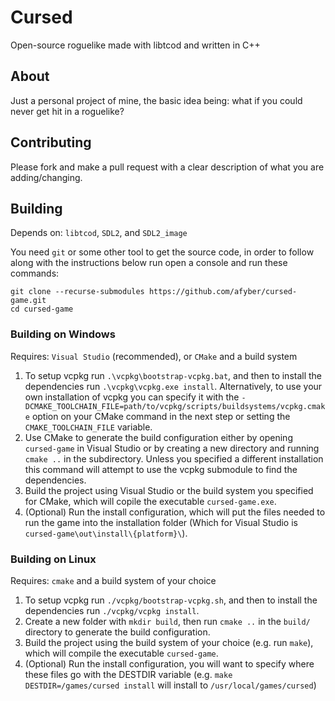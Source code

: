 # Cursed

Open-source roguelike made with libtcod and written in C++

## About

Just a personal project of mine, the basic idea being: what if you could never get hit in a roguelike?

## Contributing

Please fork and make a pull request with a clear description of what you are adding/changing.

## Building

Depends on: `libtcod`, `SDL2`, and `SDL2_image`

You need `git` or some other tool to get the source code, in order to follow along with the instructions below run open a console and run these commands:
```
git clone --recurse-submodules https://github.com/afyber/cursed-game.git
cd cursed-game
```

### Building on Windows

Requires: `Visual Studio` (recommended), or `CMake` and a build system

1. To setup vcpkg run `.\vcpkg\bootstrap-vcpkg.bat`, and then to install the dependencies run `.\vcpkg\vcpkg.exe install`.
Alternatively, to use your own installation of vcpkg you can specify it with the `-DCMAKE_TOOLCHAIN_FILE=path/to/vcpkg/scripts/buildsystems/vcpkg.cmake` option on your CMake command in the next step or setting the `CMAKE_TOOLCHAIN_FILE` variable.
2. Use CMake to generate the build configuration either by opening `cursed-game` in Visual Studio or by creating a new directory and running `cmake ..` in the subdirectory.
Unless you specified a different installation this command will attempt to use the vcpkg submodule to find the dependencies.
3. Build the project using Visual Studio or the build system you specified for CMake, which will copile the executable `cursed-game.exe`.
4. (Optional) Run the install configuration, which will put the files needed to run the game into the installation folder (Which for Visual Studio is `cursed-game\out\install\{platform}\`).

### Building on Linux

Requires: `cmake` and a build system of your choice

1. To setup vcpkg run `./vcpkg/bootstrap-vcpkg.sh`, and then to install the dependencies run `./vcpkg/vcpkg install`.
2. Create a new folder with `mkdir build`, then run `cmake ..` in the `build/` directory to generate the build configuration.
3. Build the project using the build system of your choice (e.g. run `make`), which will compile the executable `cursed-game`.
4. (Optional) Run the install configuration, you will want to specify where these files go with the DESTDIR variable (e.g. `make DESTDIR=/games/cursed install` will install to `/usr/local/games/cursed`)